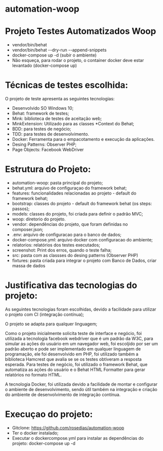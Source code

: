# automation-woop
# Projeto Testes Automatizados Woop

* vendor/bin/behat
* vendor/bin/behat --dry-run --append-snippets
* docker-compose up -d (subir o ambiente)
* Não esqueça, para rodar o projeto, o container docker deve estar levantado (docker-compose up)

# Técnicas de testes escolhida:

O projeto de teste apresenta as seguintes tecnologias:

- Desenvolvido SO Windows 10;
- Behat: framework de testes;
- Mink:  biblioteca de testes de aceitação web;
- MinkExtension: Utilizado para as classes *Context do Behat;
- BDD: para testes de negócio;
- TDD: para testes de desenvolvimento.
- Docker: Ferramenta para o empacotamento e execução da aplicações.
- Desing Patterns: Observer PHP;
- Page Objects: Facebook WebDriver

# Estrutura do Projeto:

- automation-woop: pasta principal do projeto;
- behat.yml: arquivo de configuraçao do framework behat;
- features: funcionalidades relacionadas ao projeto - default do framework behat;
- bootstrap: classes do projeto - default do framework behat (os steps: passos);
- models: classes do projeto, foi criada para definir o padrão MVC;
- woop: diretorio do projeto.
- vendor: dependências do projeto, que foram definidas no composer.json;
- .env: arquivo de configuracao para o banco de dados;
- docker-compose.yml: arquivo docker com configuracao do ambiente;
- relatorios: relatórios dos testes executados;
- screenshot: Print dos erros, quando o teste falha;
- src: pasta com as classses do desing patterns (Observer PHP)
- fixtures: pasta criada para integrar o projeto com Banco de Dados, criar massa de dados

# Justificativa das tecnologias do projeto:

 As seguintes tecnologias foram escolhidas, devido a facilidade para utilizar o projeto com CI (integração contínua);

 O projeto se adapta para qualquer linguagem;

 Como o projeto inicialmente solicita teste de interface e negócio, foi utilizada a tecnologia facebook webdriver que é um padrão da W3C, para simular as ações do usuário em um navegador web,  foi escoljido por ser um padrão aberto e pode ser implementado em qualquer linguagem de programação, ele foi desenvolvido em PHP, foi utilizado também a biblioteca Hamcrest que avalia se se os testes obtiveram a resposta esperada. Para testes de negócio, foi utilizado o framework Behat, que automatiza as ações do usuário e o  Behat HTML Formatter para gerar relatórios no formato HTML.

 A tecnologia Docker, foi utilizada devido a facilidade de montar e configurar o ambiente de desenvolvimento, sendo útil também na integração e criação do ambiente de desenvolvimento de integração contínua.

# Execuçao do projeto:

* Gitclone: https://github.com/rosedias/automation-woop
* Ter o docker instalado;
* Executar o dockercompose.yml para instalar as dependências do projeto: docker-compose up -d
